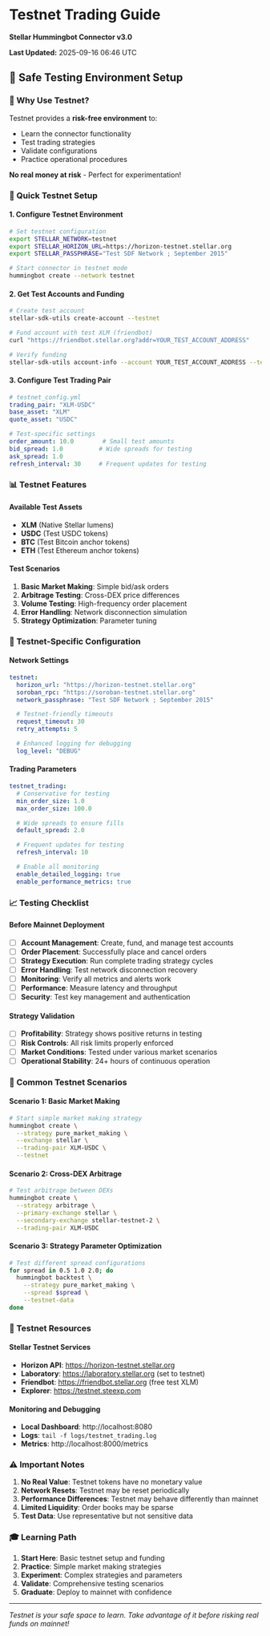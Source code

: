 # Testnet Trading Guide
**Stellar Hummingbot Connector v3.0**

**Last Updated:** 2025-09-16 06:46 UTC

## 🧪 Safe Testing Environment Setup

### 🎯 Why Use Testnet?

Testnet provides a **risk-free environment** to:
- Learn the connector functionality
- Test trading strategies
- Validate configurations
- Practice operational procedures

**No real money at risk** - Perfect for experimentation!

### 🚀 Quick Testnet Setup

#### **1. Configure Testnet Environment**
```bash
# Set testnet configuration
export STELLAR_NETWORK=testnet
export STELLAR_HORIZON_URL=https://horizon-testnet.stellar.org
export STELLAR_PASSPHRASE="Test SDF Network ; September 2015"

# Start connector in testnet mode
hummingbot create --network testnet
```

#### **2. Get Test Accounts and Funding**
```bash
# Create test account
stellar-sdk-utils create-account --testnet

# Fund account with test XLM (friendbot)
curl "https://friendbot.stellar.org?addr=YOUR_TEST_ACCOUNT_ADDRESS"

# Verify funding
stellar-sdk-utils account-info --account YOUR_TEST_ACCOUNT_ADDRESS --testnet
```

#### **3. Configure Test Trading Pair**
```yaml
# testnet_config.yml
trading_pair: "XLM-USDC"
base_asset: "XLM"
quote_asset: "USDC"

# Test-specific settings
order_amount: 10.0        # Small test amounts
bid_spread: 1.0          # Wide spreads for testing
ask_spread: 1.0
refresh_interval: 30     # Frequent updates for testing
```

### 📊 Testnet Features

#### **Available Test Assets**
- **XLM** (Native Stellar lumens)
- **USDC** (Test USDC tokens)
- **BTC** (Test Bitcoin anchor tokens)
- **ETH** (Test Ethereum anchor tokens)

#### **Test Scenarios**
1. **Basic Market Making**: Simple bid/ask orders
2. **Arbitrage Testing**: Cross-DEX price differences
3. **Volume Testing**: High-frequency order placement
4. **Error Handling**: Network disconnection simulation
5. **Strategy Optimization**: Parameter tuning

### 🔧 Testnet-Specific Configuration

#### **Network Settings**
```yaml
testnet:
  horizon_url: "https://horizon-testnet.stellar.org"
  soroban_rpc: "https://soroban-testnet.stellar.org"
  network_passphrase: "Test SDF Network ; September 2015"

  # Testnet-friendly timeouts
  request_timeout: 30
  retry_attempts: 5

  # Enhanced logging for debugging
  log_level: "DEBUG"
```

#### **Trading Parameters**
```yaml
testnet_trading:
  # Conservative for testing
  min_order_size: 1.0
  max_order_size: 100.0

  # Wide spreads to ensure fills
  default_spread: 2.0

  # Frequent updates for testing
  refresh_interval: 10

  # Enable all monitoring
  enable_detailed_logging: true
  enable_performance_metrics: true
```

### 📈 Testing Checklist

#### **Before Mainnet Deployment**
- [ ] **Account Management**: Create, fund, and manage test accounts
- [ ] **Order Placement**: Successfully place and cancel orders
- [ ] **Strategy Execution**: Run complete trading strategy cycles
- [ ] **Error Handling**: Test network disconnection recovery
- [ ] **Monitoring**: Verify all metrics and alerts work
- [ ] **Performance**: Measure latency and throughput
- [ ] **Security**: Test key management and authentication

#### **Strategy Validation**
- [ ] **Profitability**: Strategy shows positive returns in testing
- [ ] **Risk Controls**: All risk limits properly enforced
- [ ] **Market Conditions**: Tested under various market scenarios
- [ ] **Operational Stability**: 24+ hours of continuous operation

### 🎯 Common Testnet Scenarios

#### **Scenario 1: Basic Market Making**
```bash
# Start simple market making strategy
hummingbot create \
  --strategy pure_market_making \
  --exchange stellar \
  --trading-pair XLM-USDC \
  --testnet
```

#### **Scenario 2: Cross-DEX Arbitrage**
```bash
# Test arbitrage between DEXs
hummingbot create \
  --strategy arbitrage \
  --primary-exchange stellar \
  --secondary-exchange stellar-testnet-2 \
  --trading-pair XLM-USDC
```

#### **Scenario 3: Strategy Parameter Optimization**
```bash
# Test different spread configurations
for spread in 0.5 1.0 2.0; do
  hummingbot backtest \
    --strategy pure_market_making \
    --spread $spread \
    --testnet-data
done
```

### 🔗 Testnet Resources

#### **Stellar Testnet Services**
- **Horizon API**: https://horizon-testnet.stellar.org
- **Laboratory**: https://laboratory.stellar.org (set to testnet)
- **Friendbot**: https://friendbot.stellar.org (free test XLM)
- **Explorer**: https://testnet.steexp.com

#### **Monitoring and Debugging**
- **Local Dashboard**: http://localhost:8080
- **Logs**: `tail -f logs/testnet_trading.log`
- **Metrics**: http://localhost:8000/metrics

### ⚠️ Important Notes

1. **No Real Value**: Testnet tokens have no monetary value
2. **Network Resets**: Testnet may be reset periodically
3. **Performance Differences**: Testnet may behave differently than mainnet
4. **Limited Liquidity**: Order books may be sparse
5. **Test Data**: Use representative but not sensitive data

### 🎓 Learning Path

1. **Start Here**: Basic testnet setup and funding
2. **Practice**: Simple market making strategies
3. **Experiment**: Complex strategies and parameters
4. **Validate**: Comprehensive testing scenarios
5. **Graduate**: Deploy to mainnet with confidence

---
*Testnet is your safe space to learn. Take advantage of it before risking real funds on mainnet!*
